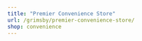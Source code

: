 ```yaml
---
title: "Premier Convenience Store"
url: /grimsby/premier-convenience-store/
shop: convenience
---
```

